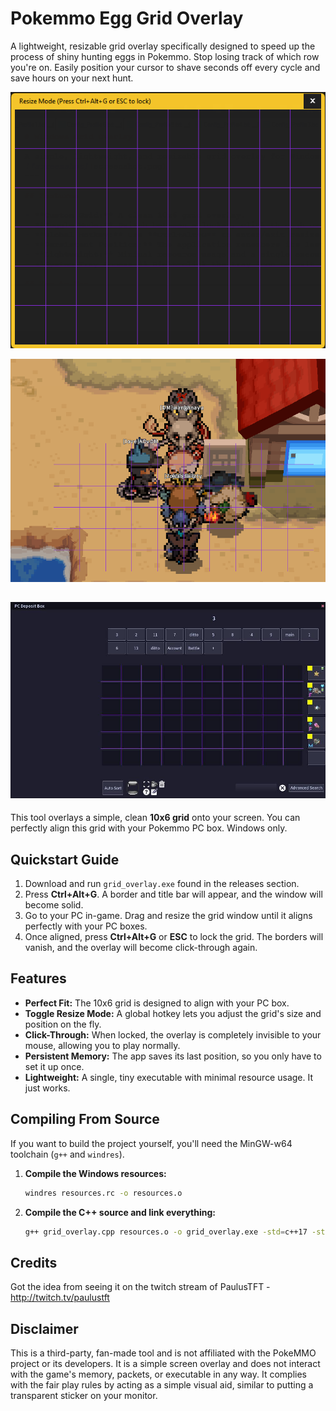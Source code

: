 # Pokemmo Egg Grid Overlay

A lightweight, resizable grid overlay specifically designed to speed up the process of shiny hunting eggs in Pokemmo.
Stop losing track of which row you're on. Easily position your cursor to shave seconds off every cycle and save hours on your next hunt.

![screenshot](screenshot.png)

![screenshot](screenshot2.png)

![screenshot](screenshot3.jpg)
---

This tool overlays a simple, clean **10x6 grid** onto your screen. You can perfectly align this grid with your Pokemmo PC box. Windows only.

## Quickstart Guide

1.  Download and run `grid_overlay.exe` found in the releases section.
2.  Press **Ctrl+Alt+G**. A border and title bar will appear, and the window will become solid.
3.  Go to your PC in-game. Drag and resize the grid window until it aligns perfectly with your PC boxes.
4.  Once aligned, press **Ctrl+Alt+G** or **ESC** to lock the grid. The borders will vanish, and the overlay will become click-through again.

## Features

- **Perfect Fit:** The 10x6 grid is designed to align with your PC box.
- **Toggle Resize Mode:** A global hotkey lets you adjust the grid's size and position on the fly.
- **Click-Through:** When locked, the overlay is completely invisible to your mouse, allowing you to play normally.
- **Persistent Memory:** The app saves its last position, so you only have to set it up once.
- **Lightweight:** A single, tiny executable with minimal resource usage. It just works.


## Compiling From Source

If you want to build the project yourself, you'll need the MinGW-w64 toolchain (`g++` and `windres`).

1.  **Compile the Windows resources:**
    ```bash
    windres resources.rc -o resources.o
    ```

2.  **Compile the C++ source and link everything:**
    ```bash
    g++ grid_overlay.cpp resources.o -o grid_overlay.exe -std=c++17 -static -static-libgcc -static-libstdc++ -mwindows -municode -lcomctl32 -lgdi32 -lshell32
    ```

## Credits
Got the idea from seeing it on the twitch stream of PaulusTFT - http://twitch.tv/paulustft

## Disclaimer

This is a third-party, fan-made tool and is not affiliated with the PokeMMO project or its developers. 
It is a simple screen overlay and does not interact with the game's memory, packets, or executable in any way. 
It complies with the fair play rules by acting as a simple visual aid, similar to putting a transparent sticker on your monitor.


